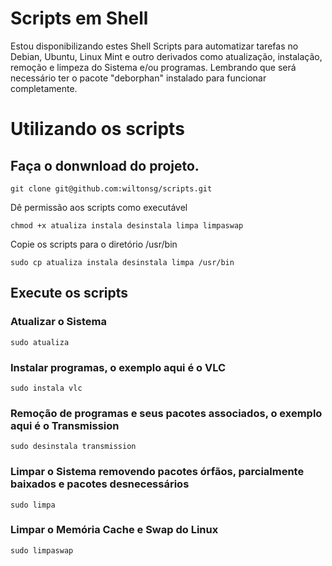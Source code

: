 # Scripts em Shell

Estou disponibilizando estes Shell Scripts para automatizar tarefas no Debian, Ubuntu, Linux Mint e outro derivados como atualização, instalação, remoção e limpeza do Sistema e/ou programas.
Lembrando que será necessário ter o pacote "deborphan" instalado para funcionar completamente.

# Utilizando os scripts

## Faça o donwnload do projeto.

```
git clone git@github.com:wiltonsg/scripts.git
```
Dê permissão aos scripts como executável

```
chmod +x atualiza instala desinstala limpa limpaswap
```
Copie os scripts para o diretório /usr/bin

```
sudo cp atualiza instala desinstala limpa /usr/bin
```

## Execute os scripts

### Atualizar o Sistema

```
sudo atualiza
```

### Instalar programas, o exemplo aqui é o VLC

```
sudo instala vlc
```

### Remoção de programas e seus pacotes associados, o exemplo aqui é o Transmission

```
sudo desinstala transmission
```
### Limpar o Sistema removendo pacotes órfãos, parcialmente baixados e pacotes desnecessários

```
sudo limpa
```

### Limpar o Memória Cache e Swap do Linux

```
sudo limpaswap
```

